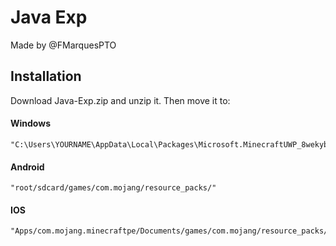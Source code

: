 # Java Exp
Made by @FMarquesPTO

## Installation
Download Java-Exp.zip and unzip it. Then move it to:

#### Windows
```
"C:\Users\YOURNAME\AppData\Local\Packages\Microsoft.MinecraftUWP_8wekyb3d8bbwe\LocalState\games\com.mojang\resource_packs/"
```
#### Android
```
"root/sdcard/games/com.mojang/resource_packs/"
```
#### IOS
```
"Apps/com.mojang.minecraftpe/Documents/games/com.mojang/resource_packs/"
```
